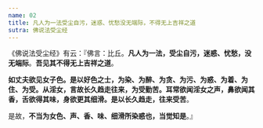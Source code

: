 ```yaml
---
name: 02
title: 凡人为一法受尘自污，迷惑、忧愁没无端际，不得无上吉祥之道
sutra: 佛说法受尘经
---
```


《佛说法受尘经》有云：『佛言：比丘。<b class="red">凡人为一法，受尘自污，迷惑、忧愁，没无端际</b>。<b class="limegreen">吾见其不得无上吉祥之道</b>。

<b>如丈夫欲见女子色。是以好色之士，为染、为醉、为贪、为污、为惑、为着、为住、为受。从淫女，言故长久趋走往来，为受勤苦。耳常欲闻淫女之声，鼻欲闻其香，舌欲得其味，身欲更其细滑。是以长久趋走，往来受苦</b>。

是故，<b class="red">不当为女色、声、香、味、细滑所染惑也，当觉知是</b>。』